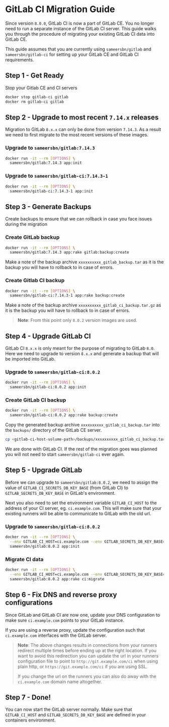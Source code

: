 # GitLab CI Migration Guide

Since version `8.0.0`, GitLab CI is now a part of GitLab CE. You no longer need to run a separate instance of the GitLab CI server. This guide walks you through the procedure of migrating your existing GitLab CI data into GitLab CE.

This guide assumes that you are currently using `sameersbn/gitlab` and `sameersbn/gitlab-ci` for setting up your GitLab CE and GitLab CI requirements.

## Step 1 - Get Ready

Stop your Gitlab CE and CI servers

```bash
docker stop gitlab-ci gitlab
docker rm gitlab-ci gitlab
```

## Step 2 - Upgrade to most recent `7.14.x` releases

Migration to GitLab `8.x.x` can only be done from version `7.14.3`. As a result we need to first migrate to the most recent versions of these images.

### Upgrade to `sameersbn/gitlab:7.14.3`

```bash
docker run -it --rm [OPTIONS] \
  sameersbn/gitlab:7.14.3 app:init
```

### Upgrade to `sameersbn/gitlab-ci:7.14.3-1`

```bash
docker run -it --rm [OPTIONS] \
  sameersbn/gitlab-ci:7.14.3-1 app:init
```

## Step 3 - Generate Backups

Create backups to ensure that we can rollback in case you face issues during the migration

### Create GitLab backup

```bash
docker run -it --rm [OPTIONS] \
  sameersbn/gitlab:7.14.3 app:rake gitlab:backup:create
```

Make a note of the backup archive `xxxxxxxxxx_gitlab_backup.tar` as it is the backup you will have to rollback to in case of errors.

### Create Gitlab CI backup

```bash
docker run -it --rm [OPTIONS] \
  sameersbn/gitlab-ci:7.14.3-1 app:rake backup:create
```

Make a note of the backup archive `xxxxxxxxxx_gitlab_ci_backup.tar.gz` as it is the backup you will have to rollback to in case of errors.

> **Note**: From this point only `8.0.2` version images are used.

## Step 4 - Upgrade GitLab CI

GitLab CI `8.x.x` is only meant for the purpose of migrating to GitLab `8.0`. Here we need to upgrade to version `8.x.x` and generate a backup that will be imported into GitLab.

### Upgrade to `sameersbn/gitlab-ci:8.0.2`

```bash
docker run -it --rm [OPTIONS] \
  sameersbn/gitlab-ci:8.0.2 app:init
```

### Create GitLab CI backup

```bash
docker run -it --rm [OPTIONS] \
  sameersbn/gitlab-ci:8.0.2 app:rake backup:create
```

Copy the generated backup archive `xxxxxxxxxx_gitlab_ci_backup.tar` into the `backups/` directory of the GitLab CE server.

```bash
cp <gitlab-ci-host-volume-path>/backups/xxxxxxxxxx_gitlab_ci_backup.tar <gitlab-ce-host-volume-path>/backups/
```

We are done with GitLab CI. If the rest of the migration goes was planned you will not need to start `sameersbn/gitlab-ci` ever again.

## Step 5 - Upgrade GitLab

Before we can upgrade to `sameersbn/gitlab:8.0.2`, we need to assign the value of `GITLAB_CI_SECRETS_DB_KEY_BASE` (from GitLab CI) to `GITLAB_SECRETS_DB_KEY_BASE` in GitLab's environment.

Next you also need to set the environment variable `GITLAB_CI_HOST` to the address of your CI server, eg. `ci.example.com`. This will make sure that your existing runners will be able to communicate to GitLab with the old url.

### Upgrade to `sameersbn/gitlab-ci:8.0.2`

```bash
docker run -it --rm [OPTIONS] \
  --env GITLAB_CI_HOST=ci.example.com --env GITLAB_SECRETS_DB_KEY_BASE=xxxxxx \
  sameersbn/gitlab:8.0.2 app:init
```

### Migrate CI data

```bash
docker run -it --rm [OPTIONS] \
  --env GITLAB_CI_HOST=ci.example.com --env GITLAB_SECRETS_DB_KEY_BASE=xxxxxx \
  sameersbn/gitlab:8.0.2 app:rake ci:migrate
```

## Step 6 - Fix DNS and reverse proxy configurations

Since GitLab and GitLab CI are now one, update your DNS configuration to make sure `ci.example.com` points to your GitLab instance.

If you are using a reverse proxy, update the configuration such that `ci.example.com` interfaces with the GitLab server.

>**Note**: The above changes results in connections from your runners redirect multiple times before ending up at the right location. If you want to avoid this redirection you can update the url in your runners configuration file to point to `http://git.example.com/ci` when using plain http, or `https://git.example.com/ci` if you are using SSL.
>
> If you change the url on the runners you can also do away with the `ci.example.com` domain name altogether.

## Step 7 - Done!

You can now start the GitLab server normally. Make sure that `GITLAB_CI_HOST` and `GITLAB_SECRETS_DB_KEY_BASE` are defined in your containers environment.

